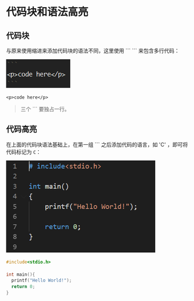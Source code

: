 代码块和语法高亮
===============

代码块
-----

与原来使用缩进来添加代码块的语法不同，这里使用 \`\`\` \`\`\` 来包含多行代码：

![code](images/code.png )

```
<p>code here</p>
```

>三个 \`\`\` 要独占一行。

代码高亮
----

在上面的代码块语法基础上，在第一组 \`\`\` 之后添加代码的语言，如 'C' ，即可将代码标记为 `C`：

![code_C](images/code_C.png 'C Code')

```C
#include<stdio.h>

int main(){
  printf("Hello World!");
  return 0;
}
```
